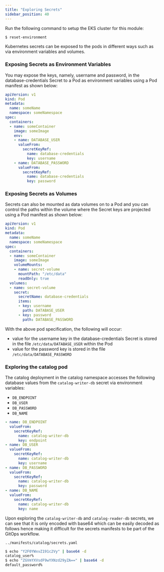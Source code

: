 ```yaml
---
title: "Exploring Secrets"
sidebar_position: 40
---
```


Run the following command to setup the EKS cluster for this module:

```bash timeout=300 wait=30
$ reset-environment
```
Kubernetes secrets can be exposed to the pods in different ways such as via environment variables and volumes.

### Exposing Secrets as Environment Variables

You may expose the keys, namely, username and password, in the database-credentials Secret to a Pod as environment variables using a Pod manifest as shown below:

```yaml
apiVersion: v1
kind: Pod
metadata:
  name: someName
  namespace: someNamespace
spec:
  containers:
  - name: someContainer
    image: someImage
    env:
    - name: DATABASE_USER
      valueFrom:
        secretKeyRef:
          name: database-credentials
          key: username
    - name: DATABASE_PASSWORD
      valueFrom:
        secretKeyRef:
          name: database-credentials
          key: password
```

### Exposing Secrets as Volumes

Secrets can also be mounted as data volumes on to a Pod and you can control the paths within the volume where the Secret keys are projected using a Pod manifest as shown below:

```yaml
apiVersion: v1
kind: Pod
metadata:
  name: someName
  namespace: someNamespace
spec:
  containers:
  - name: someContainer
    image: someImage
    volumeMounts:
    - name: secret-volume
      mountPath: "/etc/data"
      readOnly: true
  volumes:
  - name: secret-volume
    secret:
      secretName: database-credentials
      items:
      - key: username
        path: DATABASE_USER 
      - key: password
        path: DATABASE_PASSWORD

```

With the above pod specification, the following will occur:

* value for the username key in the database-credentials Secret is stored in the file `/etc/data/DATABASE_USER` within the Pod
* value for the password key is stored in the file `/etc/data/DATABASE_PASSWORD`

### Exploring the catalog pod

The catalog deployment in the catalog namespace accesses the following database values from the `catalog-writer-db` secret via environment variables:

* `DB_ENDPOINT`
* `DB_USER`
* `DB_PASSWORD`
* `DB_NAME`

```yaml
- name: DB_ENDPOINT
  valueFrom:
    secretKeyRef:
      name: catalog-writer-db
      key: endpoint
- name: DB_USER
  valueFrom:
    secretKeyRef:
      name: catalog-writer-db
      key: username
- name: DB_PASSWORD
  valueFrom:
    secretKeyRef:
      name: catalog-writer-db
      key: password
- name: DB_NAME
  valueFrom:
    secretKeyRef:
      name: catalog-writer-db
      key: name
```

Upon exploring the `catalog-writer-db` and `catalog-reader-db` secrets, we can see that it is only encoded with base64 which can be easily decoded as follows hence making it difficult for the secrets manifests to be part of the GitOps workflow.

```file
../manifests/catalog/secrets.yaml
```

```bash
$ echo "Y2F0YWxvZ191c2Vy" | base64 -d
catalog_user%
$ echo "ZGVmYXVsdF9wYXNzd29yZA==" | base64 -d
default_password%   
```